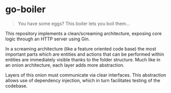 # go-boiler
> You have some eggs? This boiler lets you boil them...

This repository implements a clean/screaming architecture, exposing core logic through an HTTP server using Gin.

In a screaming architecture (like a feature oriented code base) the most important parts which are entities and actions that can be performed within entities are immediately visible thanks to the folder structure. Much like in an onion architecture, each layer adds more abstraction.

Layers of this onion must communicate via clear interfaces. This abstraction allows use of dependency injection, which in turn facilitates testing of the codebase.
